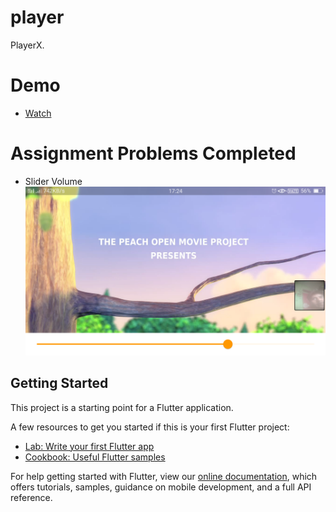 # player

PlayerX.

# Demo 
- [Watch](https://drive.google.com/file/d/1IFjkz-rWozvOAjC1J5Ha-swpKmp9zeCM/view?usp=sharing)
# Assignment Problems Completed
- Slider Volume
![](Demo/Screenshot_2021-05-09-17-24-31-54.png)

## Getting Started

This project is a starting point for a Flutter application.

A few resources to get you started if this is your first Flutter project:

- [Lab: Write your first Flutter app](https://flutter.dev/docs/get-started/codelab)
- [Cookbook: Useful Flutter samples](https://flutter.dev/docs/cookbook)

For help getting started with Flutter, view our
[online documentation](https://flutter.dev/docs), which offers tutorials,
samples, guidance on mobile development, and a full API reference.
